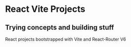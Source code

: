 # React Vite Projects

## Trying concepts and building stuff

React projects bootstrapped with Vite and React-Router V6
